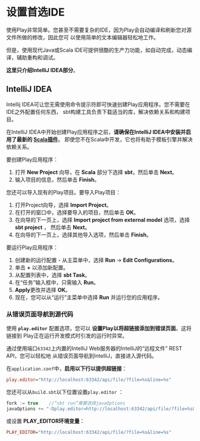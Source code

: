 设置首选IDE
================================================================================
使用Play非常简单。您甚至不需要复杂的IDE，因为Play会自动编译和刷新您对源文件所做的修改，因此您可
以使用简单的文本编辑器轻松地工作。

但是，使用现代Java或Scala IDE可提供很酷的生产力功能，如自动完成，动态编译，辅助重构和调试。 

**这里只介绍IntelliJ IDEA部分**。

##  IntelliJ IDEA
Intellij IDEA可让您无需使用命令提示符即可快速创建Play应用程序。您不需要在IDE之外配置任何东西，
sbt构建工具负责下载适当的库，解决依赖关系和构建项目。

在IntelliJ IDEA中开始创建Play应用程序之前，**请确保在IntelliJ IDEA中安装并启用了最新的 
[Scala插件](https://www.jetbrains.com/help/idea/run-debug-and-test-scala.html)**。
即使您不在Scala中开发，它也将有助于模板引擎并解决依赖关系。

要创建Play应用程序：
1. 打开 **New Project** 向导，在 **Scala** 部分下选择 **sbt**，然后单击 **Next**。
2. 输入项目的信息，然后单击 **Finish**。

您还可以导入现有的Play项目。要导入Play项目：
1. 打开Project向导，选择 **Import Project**。
2. 在打开的窗口中，选择要导入的项目，然后单击 **OK**。
3. 在向导的下一页上，选择 **Import project from external model** 选项，选择 **sbt project** ，
然后单击 **Next**。
4. 在向导的下一页上，选择其他导入选项，然后单击 **Finish**。

要运行Play应用程序：
1. 创建新的运行配置 - 从主菜单中，选择 **Run**  -> **Edit Configurations**。
2. 单击 **+** 以添加新配置。
3. 从配置列表中，选择 **sbt Task**。
4. 在“任务”输入框中，只需输入  **Run**。
5. **Apply**更改并选择 **OK**。
6. 现在，您可以从“运行”主菜单中选择 **Run** 并运行您的应用程序。

### 从错误页面导航到源代码
使用 **`play.editor`** 配置选项，您可以 **设置Play以将超链接添加到错误页面**。这将链接到
Play正在运行开发模式时引发的运行时异常。

通过使用端口`63342`上内置的IntelliJ Web服务器的IntelliJ的“远程文件” REST API，您可以轻松地
从错误页面导航到IntelliJ，直接进入源代码。

在`application.conf`中，**启用以下行以提供超链接**：
```ini
play.editor="http://localhost:63342/api/file/?file=%s&line=%s"
```
您还可以从`build.sbt`以下位置设置`play.editor` ：
```scala
fork := true    //“sbt run”需要选择javaOptions
javaOptions += "-Dplay.editor=http://localhost:63342/api/file/?file=%s&line=%s"
```
或设置 **PLAY_EDITOR环境变量**：
```ini
PLAY_EDITOR="http://localhost:63342/api/file/?file=%s&line=%s"
```
